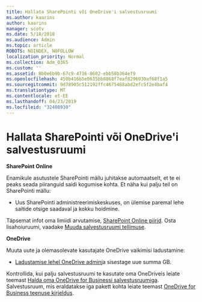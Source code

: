 ```yaml
---
title: Hallata SharePointi või OneDrive'i salvestusruumi
ms.author: kaarins
author: kaarins
manager: scotv
ms.date: 5/18/2018
ms.audience: Admin
ms.topic: article
ROBOTS: NOINDEX, NOFOLLOW
localization_priority: Normal
ms.collection: Adm_O365
ms.custom: ''
ms.assetid: 8b0e6b9b-67c9-4716-8602-ebb58b364ef9
ms.openlocfilehash: 450b416b5e0635bb8868f7eaf8296930af68f1a5
ms.sourcegitcommit: 9d78905c512192ffc4675468abd2efc5f2e4baf4
ms.translationtype: MT
ms.contentlocale: et-EE
ms.lasthandoff: 04/23/2019
ms.locfileid: "32408930"
---
```

# <a name="manage-your-sharepoint-or-onedrive-storage"></a>Hallata SharePointi või OneDrive'i salvestusruumi

 **SharePoint Online**
  
Enamikule asutustele SharePointi mällu juhitakse automaatselt, et te ei peaks seada piiranguid saidi kogumise kohta. Et näha kui palju teil on SharePointi mällu:
  
- Uus SharePointi administreerimiskeskuses, on ülemise paremal lehe saitide otsige saadaval ja kokku hoidmine.
    
Täpsemat infot oma limiidi arvutamise, [SharePoint Online piirid](https://go.microsoft.com/fwlink/p/?LinkID=856113). Osta lisahoiuruumi, vaadake [Muuda salvestusruumi tellimuse](https://go.microsoft.com/fwlink/?linkid=866428).
  
 **OneDrive**
  
Muuta uute ja olemasolevate kasutajate OneDrive vaikimisi ladustamine:
  
- [Ladustamise lehel OneDrive admin](https://admin.onedrive.com/?v=StorageSettings)ja sisestage uue summa GB.
    
Kontrollida, kui palju salvestusruumi te kasutate oma OneDriveis leiate teemast [Halda oma OneDrive for Businessi salvestusruumiga](https://go.microsoft.com/fwlink/?linkid=866429). Salvestusruum, mis eraldatakse iga pakett kohta leiate teemast [OneDrive for Business teenuse kirjeldus](https://go.microsoft.com/fwlink/p/?LinkID=826071).
  

